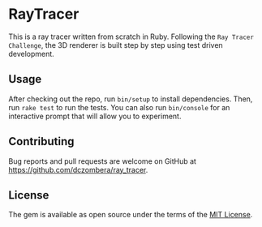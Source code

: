 # RayTracer

This is a ray tracer written from scratch in Ruby. Following the `Ray Tracer Challenge`, the 3D renderer is built step by step using test driven development.

## Usage

After checking out the repo, run `bin/setup` to install dependencies. Then, run `rake test` to run the tests. You can also run `bin/console` for an interactive prompt that will allow you to experiment.

## Contributing

Bug reports and pull requests are welcome on GitHub at https://github.com/dczombera/ray_tracer.

## License

The gem is available as open source under the terms of the [MIT License](https://opensource.org/licenses/MIT).
